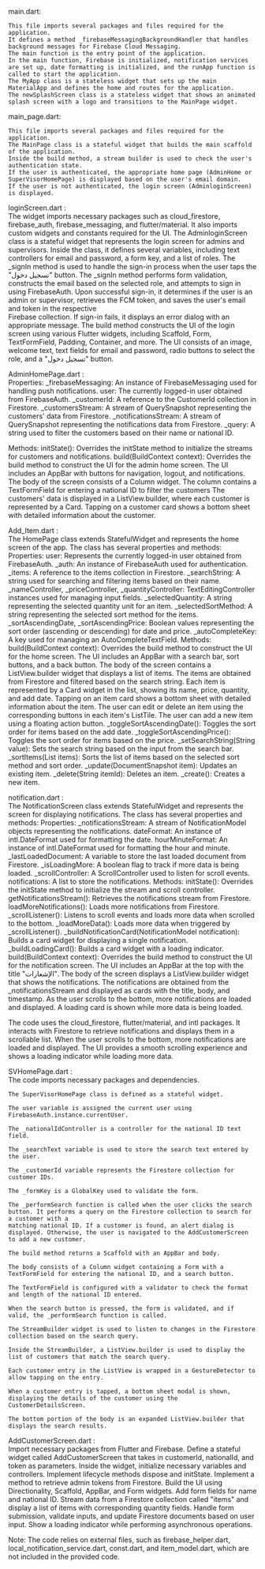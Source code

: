main.dart:

    This file imports several packages and files required for the application.
    It defines a method _firebaseMessagingBackgroundHandler that handles background messages for Firebase Cloud Messaging.
    The main function is the entry point of the application.
    In the main function, Firebase is initialized, notification services are set up, date formatting is initialized, and the runApp function is called to start the application.
    The MyApp class is a stateless widget that sets up the main MaterialApp and defines the home and routes for the application.
    The newSplashScreen class is a stateless widget that shows an animated splash screen with a logo and transitions to the MainPage widget.

main_page.dart:

    This file imports several packages and files required for the application.
    The MainPage class is a stateful widget that builds the main scaffold of the application.
    Inside the build method, a stream builder is used to check the user's authentication state.
    If the user is authenticated, the appropriate home page (AdminHome or SuperVisorHomePage) is displayed based on the user's email domain.
    If the user is not authenticated, the login screen (AdminloginScreen) is displayed.

loginScreen.dart :     
    The widget imports necessary packages such as cloud_firestore, firebase_auth, firebase_messaging, and flutter/material.
    It also imports custom widgets and constants required for the UI.
    The AdminloginScreen class is a stateful widget that represents the login screen for admins and supervisors.
    Inside the class, it defines several variables, including text controllers for email and password, a form key, and a list of roles.
    The _signIn method is used to handle the sign-in process when the user taps the "تسجيل دخول" button.
    The _signIn method performs form validation, constructs the email based on the selected role, and attempts to sign in using FirebaseAuth.
    Upon successful sign-in, it determines if the user is an admin or supervisor, retrieves the FCM token, and saves the user's email and token in the respective   
    Firebase collection.
    If sign-in fails, it displays an error dialog with an appropriate message.
    The build method constructs the UI of the login screen using various Flutter widgets, including Scaffold, Form, TextFormField, Padding, Container, and more.
    The UI consists of an image, welcome text, text fields for email and password, radio buttons to select the role, and a "تسجيل دخول" button. 

AdminHomePage.dart :     
    Properties:
      _firebaseMessaging: An instance of FirebaseMessaging used for handling push notifications.
        user: The currently logged-in user obtained from FirebaseAuth.
        _customerId: A reference to the CustomerId collection in Firestore.
        _customersStream: A stream of QuerySnapshot representing the customers' data from Firestore.
        _notificationsStream: A stream of QuerySnapshot representing the notifications data from Firestore.
        _query: A string used to filter the customers based on their name or national ID.

 Methods:
        initState(): Overrides the initState method to initialize the streams for customers and notifications.
        build(BuildContext context): Overrides the build method to construct the UI for the admin home screen.
        The UI includes an AppBar with buttons for navigation, logout, and notifications.
        The body of the screen consists of a Column widget.
        The column contains a TextFormField for entering a national ID to filter the customers
        The customers' data is displayed in a ListView.builder, where each customer is represented by a Card.
        Tapping on a customer card shows a bottom sheet with detailed information about the customer.

Add_Item.dart :     
    The HomePage class extends StatefulWidget and represents the home screen of the app.
    The class has several properties and methods:
        Properties:
            user: Represents the currently logged-in user obtained from FirebaseAuth.
            _auth: An instance of FirebaseAuth used for authentication.
            _items: A reference to the items collection in Firestore.
            _searchString: A string used for searching and filtering items based on their name.
            _nameController, _priceController, _quantityController: TextEditingController instances used for managing input fields.
            _selectedQuantity: A string representing the selected quantity unit for an item.
            _selectedSortMethod: A string representing the selected sort method for the items.
            _sortAscendingDate, _sortAscendingPrice: Boolean values representing the sort order (ascending or descending) for date and price.
            _autoCompleteKey: A key used for managing an AutoCompleteTextField.
        Methods:
            build(BuildContext context): Overrides the build method to construct the UI for the home screen.
                The UI includes an AppBar with a search bar, sort buttons, and a back button.
                The body of the screen contains a ListView.builder widget that displays a list of items.
                The items are obtained from Firestore and filtered based on the search string.
                Each item is represented by a Card widget in the list, showing its name, price, quantity, and add date.
                Tapping on an item card shows a bottom sheet with detailed information about the item.
                The user can edit or delete an item using the corresponding buttons in each item's ListTile.
                The user can add a new item using a floating action button.
            _toggleSortAscendingDate(): Toggles the sort order for items based on the add date.
            _toggleSortAscendingPrice(): Toggles the sort order for items based on the price.
            _setSearchString(String value): Sets the search string based on the input from the search bar.
            _sortItems(List<DocumentSnapshot> items): Sorts the list of items based on the selected sort method and sort order.
            _update(DocumentSnapshot item): Updates an existing item.
            _delete(String itemId): Deletes an item.
            _create(): Creates a new item.



notification.dart :     
    The NotificationScreen class extends StatefulWidget and represents the screen for displaying notifications.
    The class has several properties and methods:
        Properties:
            _notificationsStream: A stream of NotificationModel objects representing the notifications.
            dateFormat: An instance of intl.DateFormat used for formatting the date.
            hourMinuteFormat: An instance of intl.DateFormat used for formatting the hour and minute.
            _lastLoadedDocument: A variable to store the last loaded document from Firestore.
            _isLoadingMore: A boolean flag to track if more data is being loaded.
            _scrollController: A ScrollController used to listen for scroll events.
            notifications: A list to store the notifications.
        Methods:
            initState(): Overrides the initState method to initialize the stream and scroll controller.
            getNotificationsStream(): Retrieves the notifications stream from Firestore.
            loadMoreNotifications(): Loads more notifications from Firestore.
            _scrollListener(): Listens to scroll events and loads more data when scrolled to the bottom.
            _loadMoreData(): Loads more data when triggered by _scrollListener().
            _buildNotificationCard(NotificationModel notification): Builds a card widget for displaying a single notification.
            _buildLoadingCard(): Builds a card widget with a loading indicator.
            build(BuildContext context): Overrides the build method to construct the UI for the notification screen.
            The UI includes an AppBar at the top with the title "الإشعارات".
            The body of the screen displays a ListView.builder widget that shows the notifications.
            The notifications are obtained from the _notificationsStream and displayed as cards with the title, body, and timestamp.
            As the user scrolls to the bottom, more notifications are loaded and displayed.
                A loading card is shown while more data is being loaded.

The code uses the cloud_firestore, flutter/material, and intl packages. It interacts with Firestore to retrieve notifications and displays them in a scrollable list. When the user scrolls to the bottom, more notifications are loaded and displayed. The UI provides a smooth scrolling experience and shows a loading indicator while loading more data.


SVHomePage.dart :     
    The code imports necessary packages and dependencies.

    The SuperVisorHomePage class is defined as a stateful widget.

    The user variable is assigned the current user using FirebaseAuth.instance.currentUser.

    The _nationalIdController is a controller for the national ID text field.

    The _searchText variable is used to store the search text entered by the user.

    The _customerId variable represents the Firestore collection for customer IDs.

    The _formKey is a GlobalKey used to validate the form.

    The _performSearch function is called when the user clicks the search button. It performs a query on the Firestore collection to search for a customer with a 
    matching national ID. If a customer is found, an alert dialog is displayed. Otherwise, the user is navigated to the AddCustomerScreen to add a new customer.

    The build method returns a Scaffold with an AppBar and body.

    The body consists of a Column widget containing a Form with a TextFormField for entering the national ID, and a search button.

    The TextFormField is configured with a validator to check the format and length of the national ID entered.

    When the search button is pressed, the form is validated, and if valid, the _performSearch function is called.

    The StreamBuilder widget is used to listen to changes in the Firestore collection based on the search query.

    Inside the StreamBuilder, a ListView.builder is used to display the list of customers that match the search query.

    Each customer entry in the ListView is wrapped in a GestureDetector to allow tapping on the entry.

    When a customer entry is tapped, a bottom sheet modal is shown, displaying the details of the customer using the CustomerDetailsScreen.

    The bottom portion of the body is an expanded ListView.builder that displays the search results.



AddCustomerScreen.dart :     
    Import necessary packages from Flutter and Firebase.
    Define a stateful widget called AddCustomerScreen that takes in customerId, nationalId, and token as parameters.
    Inside the widget, initialize necessary variables and controllers.
    Implement lifecycle methods dispose and initState.
    Implement a method to retrieve admin tokens from Firestore.
    Build the UI using Directionality, Scaffold, AppBar, and Form widgets.
    Add form fields for name and national ID.
    Stream data from a Firestore collection called "items" and display a list of items with corresponding quantity fields.
    Handle form submission, validate inputs, and update Firestore documents based on user input.
    Show a loading indicator while performing asynchronous operations.

Note: The code relies on external files, such as firebase_helper.dart, local_notification_service.dart, const.dart, and item_model.dart, which are not included in the provided code.
